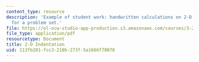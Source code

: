 ```yaml
---
content_type: resource
description: 'Example of student work: handwritten calculations on 2-D indentation
  for a problem set.'
file: https://ol-ocw-studio-app-production.s3.amazonaws.com/courses/3-22-mechanical-behavior-of-materials-spring-2008/113fb281fcc3210b273f5a1666f70078_3c.pdf
file_type: application/pdf
resourcetype: Document
title: 2-D Indentation
uid: 113fb281-fcc3-210b-273f-5a1666f70078
---
```

